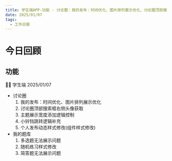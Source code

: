 ```yaml
---
title: 学生端APP-功能 - 讨论圈：我的发布：时间优化、图片排列展示优化、讨论圈顶部搜索框右侧头像获取、主题展示宽度添加逻辑控制、小铃铛跳转逻辑补充、个人发布动态样式修改(组件样式修改)；我的题库：多选题无法展示问题、随机练习样式修改、简答题无法展示问题
date: 2025/01/07
tags:
  - 工作日报
---
```


# 今日回顾

## 功能

👨‍🏫 学生端 2025/01/07

- 讨论圈
  1. 我的发布：时间优化、图片排列展示优化
  2. 讨论圈顶部搜索框右侧头像获取
  3. 主题展示宽度添加逻辑控制
  4. 小铃铛跳转逻辑补充
  5. 个人发布动态样式修改(组件样式修改)
- 我的题库
  1. 多选题无法展示问题
  2. 随机练习样式修改
  3. 简答题无法展示问题
